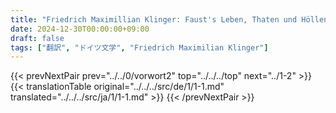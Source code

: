 ```yaml
---
title: "Friedrich Maximillian Klinger: Faust's Leben, Thaten und Höllenfahrt (1799) - 第一巻 第一章"
date: 2024-12-30T00:00:00+09:00
draft: false
tags: ["翻訳", "ドイツ文学", "Friedrich Maximilian Klinger"]
---
```


{{< prevNextPair prev="../../0/vorwort2" top="../../../top" next="../1-2" >}}
{{< translationTable original="../../../src/de/1/1-1.md" translated="../../../src/ja/1/1-1.md" >}}
{{< /prevNextPair >}}